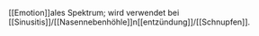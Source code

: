 [[Emotion]]ales Spektrum; wird verwendet bei [[Sinusitis]]/[[Nasennebenhöhle]]n[[entzündung]]/[[Schnupfen]].